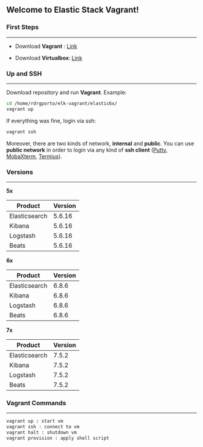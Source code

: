 ## Welcome to Elastic Stack Vagrant!

### First Steps
------

- Download **Vagrant** : [Link](https://www.vagrantup.com/downloads.html)

- Download **Virtualbox**: [Link](https://www.virtualbox.org/wiki/Downloads)

### Up and SSH
------

Download repository and run **Vagrant**. Example:

```bash
cd /home/rdrgporto/elk-vagrant/elastic6x/
vagrant up
```

If everything was fine, login via ssh:

```bash
vagrant ssh
```

Moreover, there are two kinds of network, **internal** and **public**. You can use **public network** in order to login via any kind of **ssh client** ([Putty](https://www.putty.org/), [MobaXterm](https://mobaxterm.mobatek.net/), [Termius](https://www.termius.com/)).

### Versions
------

**5x**

| Product       | Version |
| ------------- | ------- |
| Elasticsearch | 5.6.16  |
| Kibana        | 5.6.16  |
| Logstash      | 5.6.16  |
| Beats         | 5.6.16  |

**6x**

| Product       | Version |
| ------------- | ------- |
| Elasticsearch | 6.8.6   |
| Kibana        | 6.8.6   |
| Logstash      | 6.8.6   |
| Beats         | 6.8.6   |

**7x**

| Product       | Version |
| ------------- | ------- |
| Elasticsearch | 7.5.2   |
| Kibana        | 7.5.2   |
| Logstash      | 7.5.2   |
| Beats         | 7.5.2   |

### Vagrant Commands
------

```bash
vagrant up : start vm
vagrant ssh : connect to vm
vagrant halt : shutdown vm
vagrant provision : apply shell script
```
